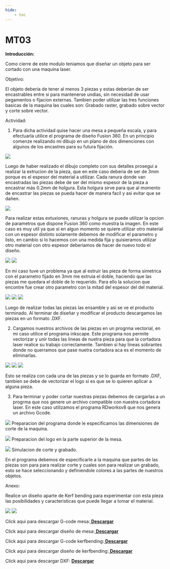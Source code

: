 ```yaml
---
hide:
    - toc
---
```


# MT03

<strong>Introducción:</strong>

Como cierre de este modulo teniamos que diseñar un objeto para ser cortado con una maquina laser.

Objetivo:

El objeto deberia de tener al menos 3 piezas y estas deberian de ser encastrables entre si para mantenerse undias, sin necesidad de usar pegamentos o fijacion externas. Tambien poder utilizar las tres funciones basicas de la maquina las cuales son: Grabado raster, grabado sobre vector y corte sobre vector.

Actividad:

1) Para dicha actividad quise hacer una mesa a pequeña escala, y para efectuarla utilice el programa de diseño Fusion 360. 
En un principio comenze realizando mi dibujo en un plano de dos dimenciones con algunos de los encastres para su futura fijación. 

![](../images/MT03/Lamina.png)

Luego de haber realizado el dibujo completo con sus detalles prosegui a realizar la extrucion de la pieza, que en este caso deberia de ser de 3mm porque es el espesor del material a utilizar.
Cada ranura donde van encastradas las piezas debe de ser del mismo espesor de la pieza a encastrar más 0.2mm de holgura. Esta holgura sirve para que al momento de encastrar las piezas se pueda hacer de manera facil y asi evitar que se dañen. 

![](../images/MT03/2parametros.PNG)

Para realizar estas extuxiones, ranuras y holgura se puede utilizar la opcion de parametros que dispone Fusion 360 como muestra la imagen. En este caso es muy util ya que si en algun momento se quiere utilizar otro material con un espesor distinto solamente debemos de modificar el parametro y listo, en cambio si lo hacemos con una medida fija y quisieramos utilizar otro material con otro espesor deberiamos de hacer de nuevo todo el diseño.  

![](../images/MT03/6mm.PNG)
![](../images/MT03/parametros.PNG)

En mi caso tuve un problema ya que al estruir las pieza de forma simetrica con el parametro fijado en 3mm me extruia el doble, haciendo que las piezas me quedara el doble de lo requerido. Para ello la solucion que encontre fue crear otro parametro con la mitad del espesor del del material.

![](../images/MT03/Captura.PNG)
![](../images/MT03/terminado.PNG)
![](../images/MT03/terminadoo.PNG)

Luego de realizar todas las piezas las ensamble y asi se ve el producto terminado.
Al terminar de diseñar y modificar el producto descargamos las piezas en un formato .DXF.

2) Cargamos nuestros archivos de las piezas en un progrma vectorial, en mi caso utilice el programa inkscape. 
Este programa nos permite vectorizar y unir todas las lineas de nuetra pieza para que la cortadora laser realice su trabajo correctamente. Tambien si hay lineas sobrantes donde no querramos que pase nuetra cortadora aca es el momento de eliminarlas.


![](../images/MT03/mesa.PNG)
![](../images/MT03/rec.PNG)
![](../images/MT03/re.PNG)

Esto se realiza con cada una de las piezas y se lo guarda en formato .DXF, tambien se debe de vectorizar el logo si es que se lo quieren aplicar a alguna pieza.

3) Para terminar y poder cortar nuestras piezas debemos de cargarlas a un progrma que nos genere un archivo compatible con nuestra cortadora laser. En este caso utilizamos el programa RDworksv8 que nos genera un archivo Gcode.

![](../images/MT03/configuracion%20de%20app.PNG)
Preparacion del programa donde le especificamos las dimensiones de corte de la maquina.


![](../images/MT03/preparacion%20de%20coerte.PNG)
Preparacion del logo en la parte superior de la mesa.

![](../images/MT03/simulaciondecorte.PNG)
Simulacion de corte y grabado.

En el programa debemos de especificarle a la maquina que partes de las piezas son para para realizar corte y cuales son para realizar un grabado, esto se hace seleccionando y definiendole colores a las partes de nuestros objetos.

Anexo:

Realice un diseño aparte de Kerf bending para experimentar con esta pieza las posibilidades y caracteristicas que puede llegar a tomar el material.

![](../images/MT03/kerfbending.PNG)
![](../images/MT03/kerfbendingg.PNG)



Click aqui para descargar G-code mesa:<a href="../Nuevacarpeta/CorteFranciscoGuimaraens.rd" download="G-codemesa.rd"> <strong>Descargar</strong> </a>

Click aqui para descargar diseño de mesa:<a href="../Nuevacarpeta/Mesa.f3d" download="mesa.f3d"> <strong>Descargar</strong> </a>

Click aqui para descargar G-code kerfbending:<a href="../Nuevacarpeta/Kerfbendin.rd" download="G-codekerfbending.rd"> <strong>Descargar</strong> </a>

Click aqui para descargar diseño de kerfbending:<a href="../Nuevacarpeta/kerfbendingv1.f3d" download="kerfbending.f3d"> <strong>Descargar</strong> </a>

Click aqui para descargar DXF: <a href="../Nuevacarpeta/PartesDXF.zip" download="Partes"> <strong>Descargar</strong> </a>